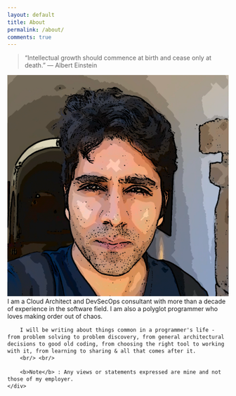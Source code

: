 ```yaml
---
layout: default
title: About
permalink: /about/
comments: true
---
```

> “Intellectual growth should commence at birth and cease only at death.”
> ― Albert Einstein
<script src="https://platform.linkedin.com/badges/js/profile.js" async defer type="text/javascript"></script>
<div class="divTableRow">
    <div class="divTableCell profile-pic">
        <img src="/assets/images/self/self-cartoonize.png" />
    </div>
    <div class="divTableCell about-me">
        I am a Cloud Architect and DevSecOps consultant with more than a decade of experience in the software field. I am also a polyglot programmer who loves making order out of chaos.
        <br/>

        I will be writing about things common in a programmer's life - from problem solving to problem discovery, from general architectural decisions to good old coding, from choosing the right tool to working with it, from learning to sharing & all that comes after it.
        <br/> <br/>

        <b>Note</b> : Any views or statements expressed are mine and not those of my employer.
    </div>

</div>
